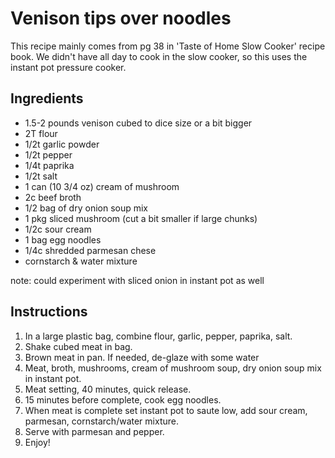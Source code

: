 # Venison tips over noodles

This recipe mainly comes from pg 38 in 'Taste of Home Slow Cooker' recipe book. We didn't have all day to cook in the slow cooker, so this uses the instant pot pressure cooker.

## Ingredients

- 1.5-2 pounds venison cubed to dice size or a bit bigger
- 2T flour
- 1/2t garlic powder
- 1/2t pepper
- 1/4t paprika
- 1/2t salt
- 1 can (10 3/4 oz) cream of mushroom
- 2c beef broth
- 1/2 bag of dry onion soup mix
- 1 pkg sliced mushroom (cut a bit smaller if large chunks)
- 1/2c sour cream
- 1 bag egg noodles
- 1/4c shredded parmesan chese
- cornstarch & water mixture

note: could experiment with sliced onion in instant pot as well

## Instructions

1. In a large plastic bag, combine flour, garlic, pepper, paprika, salt.
2. Shake cubed meat in bag.
3. Brown meat in pan. If needed, de-glaze with some water
4. Meat, broth, mushrooms, cream of mushroom soup, dry onion soup mix in instant pot.
5. Meat setting, 40 minutes, quick release.
6. 15 minutes before complete, cook egg noodles.
7. When meat is complete set instant pot to saute low, add sour cream, parmesan, cornstarch/water mixture.
8. Serve with parmesan and pepper.
9. Enjoy!

